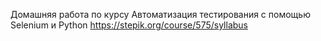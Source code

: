 Домашняя работа по курсу
Автоматизация тестирования с помощью Selenium и Python
https://stepik.org/course/575/syllabus
